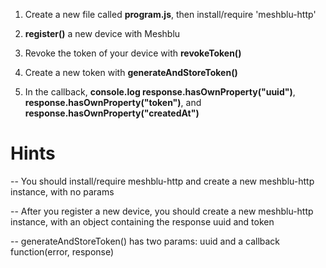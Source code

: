 1) Create a new file called **program.js**, then install/require 'meshblu-http'

2) **register()** a new device with Meshblu

3) Revoke the token of your device with **revokeToken()**

4) Create a new token with **generateAndStoreToken()**

5) In the callback, **console.log response.hasOwnProperty("uuid")**, **response.hasOwnProperty("token")**, and **response.hasOwnProperty("createdAt")**

# Hints
-- You should install/require meshblu-http and create a new meshblu-http instance, with no params

-- After you register a new device, you should create a new meshblu-http instance, with an object containing the response uuid and token

-- generateAndStoreToken() has two params: uuid and a callback function(error, response)
